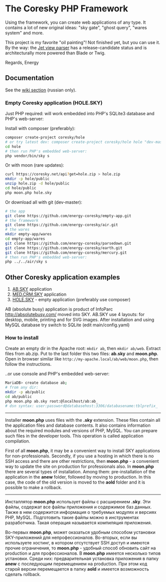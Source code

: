 
# The Coresky PHP Framework

Using the framework, you can create web applications of any type. It contains a lot of new original ideas:
"sky gate", "ghost query", "wares system" and more.

This project is my favorite "oil painting"! Not finished yet, but you can use it. By the way: the [Jet view parser][1]
has a release-candidate status and is architecturally more powered than Blade or Twig.

Regards,
Energy

## Documentation

See the [wiki section](https://github.com/energy-coresky/air/wiki) (russian only).

### Empty Coresky application (HOLE.SKY)

Just PHP required: will work embedded into PHP's SQLite3 database and PHP's web-server:

Install with composer (preferably):

```bash
composer create-project coresky/hole
# or try latest dev: composer create-project coresky/hole hole "dev-master"
cd hole
# then run PHP's embedded web-server:
php vendor/bin/sky s
```
Or with moon (rare updates):

```bash
curl https://coresky.net/api?get=hole.zip > hole.zip
mkdir -p hole/public
unzip hole.zip -d hole/public
cd hole/public
php moon.php hole.sky
```
Or download all with git (dev-master):

```bash
# the app
git clone https://github.com/energy-coresky/empty-app.git
# the framework
git clone https://github.com/energy-coresky/air.git
# the wares
mkdir empty-app/wares
cd empty-app/wares
git clone https://github.com/energy-coresky/parsedown.git
git clone https://github.com/energy-coresky/earth.git
git clone https://github.com/energy-coresky/mercury.git
# then run PHP's embedded web-server:
php ../../air/sky s
```

## Other Coresky application examples

1. [AB.SKY][2] application
2. [MED.CRM.SKY][3] application
3. [HOLE.SKY][4] - empty application (preferably use composer)

AB (absolute busy) application is product of InfoParc http://absolutebusy.com/ moved into SKY.
AB.SKY use 4 layouts: for desktop, mobile, printing and for SVG images.
After installation and using MySQL database try switch to SQLite (edit main/config.yaml)

### How to install

Create an empty dir in the Apache root: `mkdir ab`, then `mkdir ab/web`.
Extract files from ab.zip.
Put to the last folder this two files: **ab.sky** and **moon.php**.
Open in browser similar like `http://my-apache.local/ab/web/moon.php`, then follow the instructions.

..or use console and PHP's embedded web-server:

```bash
MariaDB> create database ab;
# from any dir:
mkdir -p ab/public
cd ab/public
php moon.php ab.sky root:@localhost/ab:ab_
# dsn syntax: user:password@databasehost:3306/databasename:tblprefix_
```

* * *

Installer **moon.php** uses files with the **.sky** extension. These files contain all the application files and
database contents. It also contains information about the required modules and versions of PHP, MySQL.
You can prepare such files in the developer tools. This operation is called application compilation.

First of all **moon.php**, it may be a convenient way to install SKY applications for non-professionals.
Secondly, if you use a hosting in which there is no SSH access and there are other restrictions,
then **moon.php** - a convenient way to update the site on production for professionals also. In **moon.php** there are several
types of installation. Among them: pre-installation of the application in the **anew** folder, followed by moving
to production. In this case, the code of the old version is moved to the **aold** folder and it is possible to make a rollback.

* * *

Инсталлятор **moon.php** использует файлы с расширением **.sky**. Эти файлы, содержат все файлы приложения и
содержимое баз данных. Также в нем содержится информация о требуемых модулях и версиях PHP, MySQL.
Подготовить такие файлы можно в инструментах разработчика. Такая операция называется компиляция приложения.

Во-первых **moon.php**, может оказаться удобным способом установки SKY-приложений для непрофессионалов.
Во-вторых, если вы используете хостинг, в котором отсутствует SSH доступ и имеются прочие ограничения,
то **moon.php** - удобный способ обновить сайт на production и для профессионалов. В **moon.php** имеется несколько
типов установки. Среди них: предварительная установка приложения в папку **anew** с последующим перемещением
на production. При этом код старой версии перемещается в папку **aold** и имеется возможность сделать rollback.

[1]: https://github.com/energy-coresky/air/wiki/%D0%A8%D0%B0%D0%B1%D0%BB%D0%BE%D0%BD%D0%B8%D0%B7%D0%B0%D1%82%D0%BE%D1%80-%D0%BF%D1%80%D0%B5%D0%B4%D1%81%D1%82%D0%B0%D0%B2%D0%BB%D0%B5%D0%BD%D0%B8%D0%B9-Jet
[2]: https://coresky.net/api?get=ab.zip
[3]: https://coresky.net/api?get=medcrm.zip
[4]: https://coresky.net/api?get=hole.zip
